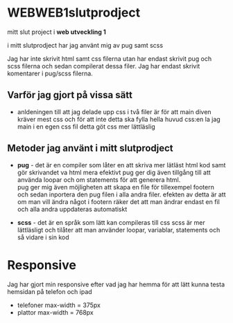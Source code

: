 # WEBWEB1slutprodject
mitt slut project i **web utveckling 1**

i mitt slutprodject har jag använt mig av pug samt scss

Jag har inte skrivit html samt css filerna utan har endast skrivit pug och scss filerna och sedan compilerat dessa filer.
Jag har endast skrivit komentarer i pug/scss filerna.

## Varför jag gjort på vissa sätt
* anldeningen till att jag delade upp css i två filer är för att main diven kräver mest css och för att inte detta ska fylla hella huvud css:en la jag main i en egen css fil
detta göt css mer lättläslig


## Metoder jag använt i mitt slutprodject
* **pug** -
    det är en compiler som låter en att skriva mer lätläst html kod samt gör skrivandet va html mera efektivt
    pug ger dig även tillgång till att använda loopar och om statements för att generera html.
    <br>
    pug ger mig även möjligheten att skapa en file för tillexempel footern och sedan inportera den pug filen i alla andra filer.
    efekten av detta är att om man vill ändra något i footern räker det att man ändrar endast en fil och alla andra uppdateras automatiskt

* **scss** -
    det är en språk som lätt kan compileras till css
    scss är mer lättläsligt och tilåter att man använder loopar, variablar, statements och så vidare i sin kod


# Responsive

Jag har gjort min responsive efter vad jag har hemma för att lätt kunna testa hemsidan på telefon och ipad

* telefoner max-width = 375px
* plattor max-width = 768px